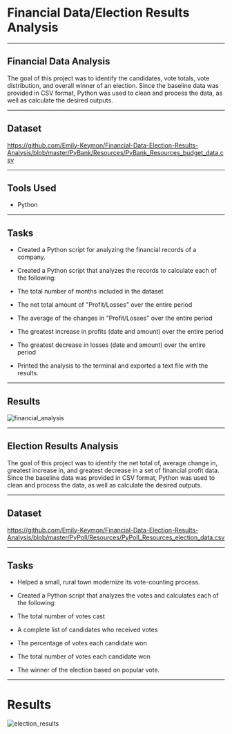 # Financial Data/Election Results Analysis

---
## Financial Data Analysis
The goal of this project was to identify the candidates, vote totals, vote distribution, and overall winner of an election. Since the baseline data was provided in CSV format, Python was used to clean and process the data, as well as calculate the desired outputs.

---
## Dataset
https://github.com/Emily-Keymon/Financial-Data-Election-Results-Analysis/blob/master/PyBank/Resources/PyBank_Resources_budget_data.csv

---
## Tools Used
* Python

---
## Tasks
  * Created a Python script for analyzing the financial records of a company.

  * Created a Python script that analyzes the records to calculate each of the following:

  * The total number of months included in the dataset

  * The net total amount of "Profit/Losses" over the entire period

  * The average of the changes in "Profit/Losses" over the entire period

  * The greatest increase in profits (date and amount) over the entire period

  * The greatest decrease in losses (date and amount) over the entire period

  * Printed the analysis to the terminal and exported a text file with the results.

---
## Results

![financial_analysis](https://user-images.githubusercontent.com/64673015/117226726-e1574200-adda-11eb-9c51-b7741d403020.PNG)


---
## Election Results Analysis
The goal of this project was to identify the net total of, average change in, greatest increase in, and greatest decrease in a set of financial profit data. Since the baseline data was provided in CSV format, Python was used to clean and process the data, as well as calculate the desired outputs.

---
## Dataset
https://github.com/Emily-Keymon/Financial-Data-Election-Results-Analysis/blob/master/PyPoll/Resources/PyPoll_Resources_election_data.csv

---
## Tasks
  * Helped a small, rural town modernize its vote-counting process.

  * Created a Python script that analyzes the votes and calculates each of the following:

  * The total number of votes cast

  * A complete list of candidates who received votes

  * The percentage of votes each candidate won

  * The total number of votes each candidate won

  * The winner of the election based on popular vote.

---
# Results

![election_results](https://user-images.githubusercontent.com/64673015/117226687-cbe21800-adda-11eb-91aa-eba26546eaee.PNG)







